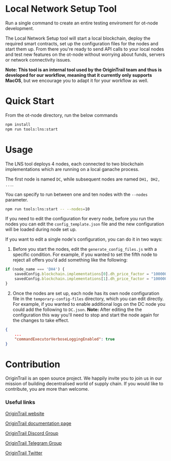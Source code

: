 Local Network Setup Tool
========================

Run a single command to create an entire testing enviroment for ot-node development.

The Local Network Setup tool will start a local blockchain, deploy the required smart contracts, set up the configuration files for the nodes and start them up. From there you're ready to send API calls to your local nodes and test new features on the ot-node without worrying about funds, servers or network connectivity issues.

**Note: This tool is an internal tool used by the OriginTrail team and thus is developed for our workflow, meaning that it currently only supports MacOS**, but we encourage you to adapt it for your workflow as well.

Quick Start
===========

From the ot-node directory, run the below commands

```bash
npm install
npm run tools:lns:start
```

Usage
=====

The LNS tool deploys 4 nodes, each connected to two blockchain implementations which are running on a local ganache process.

The first node is named `DC`, while subsequent nodes are named `DH1, DH2, ...`.

You can specify to run between one and ten nodes with the `--nodes` parameter.

```bash
npm run tools:lns:start -- --nodes=10
```


If you need to edit the configuration for every node, before you run the nodes you can edit the `config_template.json` file and the new configuration will be loaded during node set up.

If you want to edit a single node's configuration, you can do it in two ways:

1. Before you start the nodes, edit the `generate_config_files.js` with a specific condition. For example, if you wanted to set the fifth node to reject all offers you'd add something like the following:
```js
if (node_name === 'DH4') {
    savedConfig.blockchain.implementations[0].dh_price_factor = "10000000";
    savedConfig.blockchain.implementations[1].dh_price_factor = "10000000";
}
```

2. Once the nodes are set up, each node has its own node configuration file in the `temporary-config-files` directory, which you can edit directly. For example, if you wanted to enable additional logs on the DC node you could add the following to `DC.json`. **Note:** After editing the the configuration this way you'll need to stop and start the node again for the changes to take effect.
```json
{
    ...
    "commandExecutorVerboseLoggingEnabled": true
}
```


Contribution
============

OriginTrail is an open source project. We happily invite you to join us in our mission of building decentralised world of supply chain. If you would like to contribute, you are more than welcome.


### Useful links


[OriginTrail website](https://origintrail.io)

[OriginTrail documentation page](http://docs.origintrail.io)

[OriginTrail Discord Group](https://discordapp.com/invite/FCgYk2S)

[OriginTrail Telegram Group](https://t.me/origintrail)

[OriginTrail Twitter](https://twitter.com/origin_trail)

